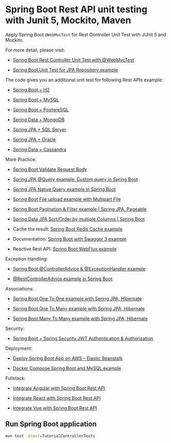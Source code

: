 # Spring Boot Rest API unit testing with Junit 5, Mockito, Maven

Apply Spring Boot `@WebMvcTest` for Rest Controller Unit Test with JUnit 5 and Mockito.

For more detail, please visit:

- [Spring Boot Rest Controller Unit Test with @WebMvcTest](https://www.bezkoder.com/spring-boot-webmvctest/)

- [Spring Boot Unit Test for JPA Repository example](https://www.bezkoder.com/spring-boot-unit-test-jpa-repo-datajpatest/)

The code gives you an additional unit test for following Rest APIs example:

- [Spring Boot + H2](https://www.bezkoder.com/spring-boot-jpa-h2-example/)

- [Spring Boot + MySQL](https://www.bezkoder.com/spring-boot-jpa-h2-example/)

- [Spring Boot + PostgreSQL](https://www.bezkoder.com/spring-boot-postgresql-example/)

- [Spring Data + MongoDB](https://www.bezkoder.com/spring-boot-mongodb-crud/)

- [Spring JPA + SQL Server](https://www.bezkoder.com/spring-boot-sql-server/)

- [Spring JPA + Oracle](https://www.bezkoder.com/spring-boot-hibernate-oracle/)

- [Spring Data + Cassandra](https://www.bezkoder.com/spring-boot-cassandra-crud/)

More Practice:

- [Spring Boot Validate Request Body](https://www.bezkoder.com/spring-boot-validate-request-body/)

- [Spring JPA @Query example: Custom query in Spring Boot](https://www.bezkoder.com/spring-jpa-query/)

- [Spring JPA Native Query example in Spring Boot](https://www.bezkoder.com/jpa-native-query/)

- [Spring Boot File upload example with Multipart File](https://www.bezkoder.com/spring-boot-file-upload/)

- [Spring Boot Pagination & Filter example | Spring JPA, Pageable](https://www.bezkoder.com/spring-boot-pagination-filter-jpa-pageable/)

- [Spring Data JPA Sort/Order by multiple Columns | Spring Boot](https://www.bezkoder.com/spring-data-sort-multiple-columns/)

- Cache the result: [Spring Boot Redis Cache example](https://www.bezkoder.com/spring-boot-redis-cache-example/)

- Documentation: [Spring Boot with Swagger 3 example](https://www.bezkoder.com/spring-boot-swagger-3/)

- Reactive Rest API: [Spring Boot WebFlux example](https://www.bezkoder.com/spring-boot-webflux-rest-api/)

Exception Handling:

- [Spring Boot @ControllerAdvice & @ExceptionHandler example](https://www.bezkoder.com/spring-boot-controlleradvice-exceptionhandler/)

- [@RestControllerAdvice example in Spring Boot](https://www.bezkoder.com/spring-boot-restcontrolleradvice/)

Associations:

- [Spring Boot One To One example with Spring JPA, Hibernate](https://www.bezkoder.com/jpa-one-to-one/)

- [Spring Boot One To Many example with Spring JPA, Hibernate](https://www.bezkoder.com/jpa-one-to-many/)

- [Spring Boot Many To Many example with Spring JPA, Hibernate](https://www.bezkoder.com/jpa-many-to-many/)

Security:

- [Spring Boot + Spring Security JWT Authentication & Authorization](https://www.bezkoder.com/spring-boot-jwt-authentication/)

Deployment:

- [Deploy Spring Boot App on AWS – Elastic Beanstalk](https://bezkoder.com/deploy-spring-boot-aws-eb/)

- [Docker Compose Spring Boot and MySQL example](https://www.bezkoder.com/docker-compose-spring-boot-mysql/)

Fullstack:

- [Integrate Angular with Spring Boot Rest API](https://www.bezkoder.com/integrate-angular-spring-boot/)

- [Integrate React with Spring Boot Rest API](https://www.bezkoder.com/integrate-reactjs-spring-boot/)

- [Integrate Vue with Spring Boot Rest API](https://www.bezkoder.com/integrate-vue-spring-boot/)

## Run Spring Boot application

```bash
mvn test -Dtest=TutorialControllerTests
```
